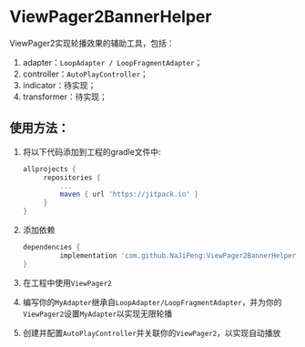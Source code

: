 # ViewPager2BannerHelper
ViewPager2实现轮播效果的辅助工具，包括：

1. adapter：`LoopAdapter / LoopFragmentAdapter`；
2. controller：`AutoPlayController`；
3. indicator：待实现；
4. transformer：待实现；

## 使用方法：

1. 将以下代码添加到工程的gradle文件中:

   ```groovy
   allprojects {
   		repositories {
   			...
   			maven { url 'https://jitpack.io' }
   		}
   }
   ```

2. 添加依赖

   ```groovy
   dependencies {
   	        implementation 'com.github.NaJiPeng:ViewPager2BannerHelper:0.2.0'
   }
   ```

3. 在工程中使用`ViewPager2`

4. 编写你的`MyAdapter`继承自`LoopAdapter/LoopFragmentAdapter`，并为你的`ViewPager2`设置`MyAdapter`以实现无限轮播

5. 创建并配置`AutoPlayController`并关联你的`ViewPager2`，以实现自动播放
